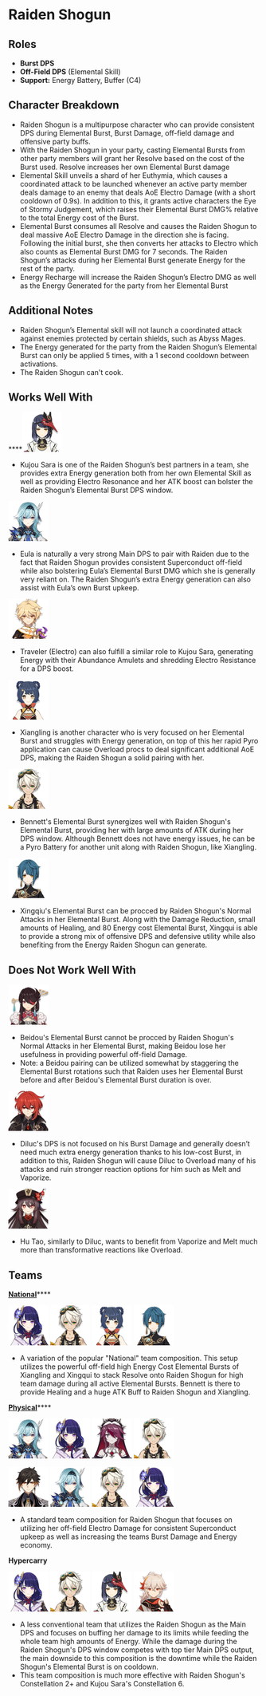 # Raiden Shogun

## **Roles**

* **Burst DPS** 
* **Off-Field DPS** \(Elemental Skill\)
* **Support:** Energy Battery, Buffer \(C4\)

## **Character Breakdown**

* Raiden Shogun is a multipurpose character who can provide consistent DPS during Elemental Burst, Burst Damage, off-field damage and offensive party buffs.
* With the Raiden Shogun in your party, casting Elemental Bursts from other party members will grant her Resolve based on the cost of the Burst used. Resolve increases her own Elemental Burst damage
* Elemental Skill unveils a shard of her Euthymia, which causes a coordinated attack to be launched whenever an active party member deals damage to an enemy that deals AoE Electro Damage \(with a short cooldown of 0.9s\). In addition to this, it grants active characters the Eye of Stormy Judgement, which raises their Elemental Burst DMG% relative to the total Energy cost of the Burst.
* Elemental Burst consumes all Resolve and causes the Raiden Shogun to deal massive AoE Electro Damage in the direction she is facing. Following the initial burst, she then converts her attacks to Electro which also counts as Elemental Burst DMG for 7 seconds. The Raiden Shogun’s attacks during her Elemental Burst generate Energy for the rest of the party.
* Energy Recharge will increase the Raiden Shogun’s Electro DMG as well as the Energy Generated for the party from her Elemental Burst

## **Additional Notes**

* Raiden Shogun’s Elemental skill will not launch a coordinated attack against enemies protected by certain shields, such as Abyss Mages.
* The Energy generated for the party from the Raiden Shogun’s Elemental Burst can only be applied 5 times, with a 1 second cooldown between activations.
* The Raiden Shogun can't cook.

## **Works Well With**

 ****![](../../.gitbook/assets/ui_avataricon_sara.png) 

* Kujou Sara is one of the Raiden Shogun’s best partners in a team, she provides extra Energy generation both from her own Elemental Skill as well as providing Electro Resonance and her ATK boost can bolster the Raiden Shogun’s Elemental Burst DPS window.

 ![](../../.gitbook/assets/ui_avataricon_eula.png) 

* Eula is naturally a very strong Main DPS to pair with Raiden due to the fact that Raiden Shogun provides consistent Superconduct off-field while also bolstering Eula’s Elemental Burst DMG which she is generally very reliant on. The Raiden Shogun’s extra Energy generation can also assist with Eula’s own Burst upkeep.

 ![](../../.gitbook/assets/ui_avataricon_aether_electro.png) 

* Traveler \(Electro\) can also fulfill a similar role to Kujou Sara, generating Energy with their Abundance Amulets and shredding Electro Resistance for a DPS boost.

 ![](../../.gitbook/assets/ui_avataricon_xiangling.png) 

* Xiangling is another character who is very focused on her Elemental Burst and struggles with Energy generation, on top of this her rapid Pyro application can cause Overload procs to deal significant additional AoE DPS, making the Raiden Shogun a solid pairing with her.

![](../../.gitbook/assets/ui_avataricon_bennett.png) 

* Bennett's Elemental Burst synergizes well with Raiden Shogun's Elemental Burst, providing her with large amounts of ATK during her DPS window. Although Bennett does not have energy issues, he can be a Pyro Battery for another unit along with Raiden Shogun, like Xiangling.

![](../../.gitbook/assets/ui_avataricon_xingqiu.png) 

* Xingqiu's Elemental Burst can be procced by Raiden Shogun's Normal Attacks in her Elemental Burst. Along with the Damage Reduction, small amounts of Healing, and 80 Energy cost Elemental Burst, Xingqui is able to provide a strong mix of offensive DPS and defensive utility while also benefiting from the Energy Raiden Shogun can generate. 

## **Does Not Work Well With**

![](../../.gitbook/assets/ui_avataricon_beidou.png) 

* Beidou's Elemental Burst cannot be procced by Raiden Shogun's Normal Attacks in her Elemental Burst, making Beidou lose her usefulness in providing powerful off-field Damage. 
* Note: a Beidou pairing can be utilized somewhat by staggering the Elemental Burst rotations such that Raiden uses her Elemental Burst before and after Beidou's Elemental Burst duration is over. 

![](../../.gitbook/assets/ui_avataricon_diluc.png) 

* Diluc's DPS is not focused on his Burst Damage and generally doesn’t need much extra energy generation thanks to his low-cost Burst, in addition to this, Raiden Shogun will cause Diluc to Overload many of his attacks and ruin stronger reaction options for him such as Melt and Vaporize.

![](../../.gitbook/assets/ui_avataricon_hutao.png)

* Hu Tao, similarly to Diluc, wants to benefit from Vaporize and Melt much more than transformative reactions like Overload. 

## **Teams**

[**National**](../../teams/national.md)\*\*\*\*

![](../../.gitbook/assets/ui_avataricon_shougun.png) ![](../../.gitbook/assets/ui_avataricon_bennett.png) ![](../../.gitbook/assets/ui_avataricon_xiangling.png) ![](../../.gitbook/assets/ui_avataricon_xingqiu.png) 

* A variation of the popular "National" team composition. This setup utilizes the powerful off-field high Energy Cost Elemental Bursts of Xiangling and Xingqui to stack Resolve onto Raiden Shogun for high team damage during all active Elemental Bursts. Bennett is there to provide Healing and a huge ATK Buff to Raiden Shogun and Xiangling.

[**Physical**](../../teams/physical.md)\*\*\*\*

![](../../.gitbook/assets/ui_avataricon_eula.png) ![](../../.gitbook/assets/ui_avataricon_shougun.png) ![](../../.gitbook/assets/ui_avataricon_rosaria.png) ![](../../.gitbook/assets/ui_avataricon_bennett.png)

![](../../.gitbook/assets/ui_avataricon_zhongli.png) ![](../../.gitbook/assets/ui_avataricon_eula.png) ![](../../.gitbook/assets/ui_avataricon_bennett.png) ![](../../.gitbook/assets/ui_avataricon_shougun.png)

* A standard team composition for Raiden Shogun that focuses on utilizing her off-field Electro Damage for consistent Superconduct upkeep as well as increasing the teams Burst Damage and Energy economy.

**Hypercarry**

![](../../.gitbook/assets/ui_avataricon_shougun.png) ![](../../.gitbook/assets/ui_avataricon_bennett.png) ![](../../.gitbook/assets/ui_avataricon_sara.png) ![](../../.gitbook/assets/ui_avataricon_kazuha.png) 

* A less conventional team that utilizes the Raiden Shogun as the Main DPS and focuses on buffing her damage to its limits while feeding the whole team high amounts of Energy. While the damage during the Raiden Shogun's DPS window competes with top tier Main DPS output, the main downside to this composition is the downtime while the Raiden Shogun's Elemental Burst is on cooldown.
* This team composition is much more effective with Raiden Shogun's Constellation 2+ and Kujou Sara's Constellation 6.

